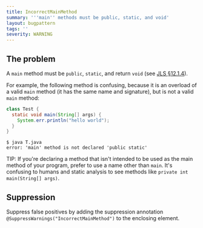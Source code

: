 ```yaml
---
title: IncorrectMainMethod
summary: '''main'' methods must be public, static, and void'
layout: bugpattern
tags: ''
severity: WARNING
---
```


<!--
*** AUTO-GENERATED, DO NOT MODIFY ***
To make changes, edit the @BugPattern annotation or the explanation in docs/bugpattern.
-->


## The problem
A `main` method must be `public`, `static`, and return `void` (see
[JLS §12.1.4]).

For example, the following method is confusing, because it is an overload of a
valid `main` method (it has the same name and signature), but is not a valid
`main` method:

```java
class Test {
  static void main(String[] args) {
    System.err.println("hello world");
  }
}
```

```
$ java T.java
error: 'main' method is not declared 'public static'
```

[JLS §12.1.4]: https://docs.oracle.com/javase/specs/jls/se11/html/jls-12.html#jls-12.1.4

TIP: If you're declaring a method that isn't intended to be used as the main
method of your program, prefer to use a name other than `main`. It's confusing
to humans and static analysis to see methods like `private int main(String[]
args)`.

## Suppression
Suppress false positives by adding the suppression annotation `@SuppressWarnings("IncorrectMainMethod")` to the enclosing element.
